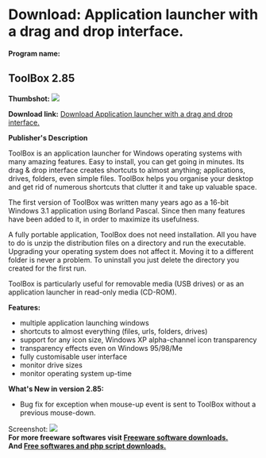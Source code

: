 # Download: Application launcher with a drag and drop interface.

**Program name:**

## ToolBox 2.85

  
**Thumbshot:** ![](http://www.freewarefiles.com/screenshot/toolbox25_md.gif)   
  
**Download link:** [Download Application launcher with a drag and drop interface.](http://freesoftwares.boysofts.com/ToolBox_program_16239.html)  
  


**Publisher's Description**  
  


ToolBox is an application launcher for Windows operating systems with many amazing features. Easy to install, you can get going in minutes. Its drag & drop interface creates shortcuts to almost anything; applications, drives, folders, even simple files. ToolBox helps you organise your desktop and get rid of numerous shortcuts that clutter it and take up valuable space. 

The first version of ToolBox was written many years ago as a 16-bit Windows 3.1 application using Borland Pascal. Since then many features have been added to it, in order to maximize its usefulness.

A fully portable application, ToolBox does not need installation. All you have to do is unzip the distribution files on a directory and run the executable. Upgrading your operating system does not affect it. Moving it to a different folder is never a problem. To uninstall you just delete the directory you created for the first run.

ToolBox is particularly useful for removable media (USB drives) or as an application launcher in read-only media (CD-ROM).

**Features:**

  * multiple application launching windows 
  * shortcuts to almost everything (files, urls, folders, drives) 
  * support for any icon size, Windows XP alpha-channel icon transparency 
  * transparency effects even on Windows 95/98/Me 
  * fully customisable user interface 
  * monitor drive sizes 
  * monitor operating system up-time 

**What's New in version 2.85:**

  * Bug fix for exception when mouse-up event is sent to ToolBox without a previous mouse-down. 

  
  
Screenshot: ![](http://www.freewarefiles.com/screenshot/toolbox25.gif)   
**For more freeware softwares visit [Freeware software downloads.](http://freesoftwares.boysofts.com/)**   
**And [Free softwares and php script downloads.](http://www.boysofts.com/)**

